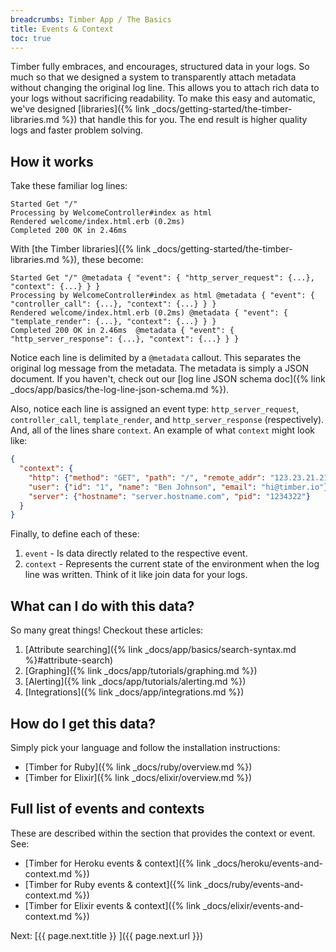 ```yaml
---
breadcrumbs: Timber App / The Basics
title: Events & Context
toc: true
---
```


Timber fully embraces, and encourages, structured data in your logs. So much so that we designed
a system to transparently attach metadata without changing the original log line. This allows
you to attach rich data to your logs without sacrificing readability. To make this easy and
automatic, we've designed
[libraries]({% link _docs/getting-started/the-timber-libraries.md %}) that handle this for you.
The end result is higher quality logs and faster problem solving.


## How it works

Take these familiar log lines:

```
Started Get "/"
Processing by WelcomeController#index as html
Rendered welcome/index.html.erb (0.2ms)
Completed 200 OK in 2.46ms
```

With [the Timber libraries]({% link _docs/getting-started/the-timber-libraries.md %}), these become:

```
Started Get "/" @metadata { "event": { "http_server_request": {...}, "context": {...} } }
Processing by WelcomeController#index as html @metadata { "event": { "controller_call": {...}, "context": {...} } }
Rendered welcome/index.html.erb (0.2ms) @metadata { "event": { "template_render": {...}, "context": {...} } }
Completed 200 OK in 2.46ms  @metadata { "event": { "http_server_response": {...}, "context": {...} } }
```

Notice each line is delimited by a `@metadata` callout. This separates the original log message
from the metadata. The metadata is simply a JSON document. If you haven't, check out our
[log line JSON schema doc]({% link _docs/app/basics/the-log-line-json-schema.md %}).

Also, notice each line is assigned an event type: `http_server_request`, `controller_call`,
`template_render`, and `http_server_response` (respectively). And, all of the lines share
`context`. An example of what `context` might look like:

```json
{
  "context": {
    "http": {"method": "GET", "path": "/", "remote_addr": "123.23.21.213", "request_id": "abcd1234"},
    "user": {"id": "1", "name": "Ben Johnson", "email": "hi@timber.io"},
    "server": {"hostname": "server.hostname.com", "pid": "1234322"}
  }
}
```

Finally, to define each of these:

1. `event` - Is data directly related to the respective event.
2. `context` - Represents the current state of the environment when the log line was written.
   Think of it like join data for your logs.


## What can I do with this data?

So many great things! Checkout these articles:

1. [Attribute searching]({% link _docs/app/basics/search-syntax.md %}#attribute-search)
2. [Graphing]({% link _docs/app/tutorials/graphing.md %})
3. [Alerting]({% link _docs/app/tutorials/alerting.md %})
4. [Integrations]({% link _docs/app/integrations.md %})


## How do I get this data?

Simply pick your language and follow the installation instructions:

* [Timber for Ruby]({% link _docs/ruby/overview.md %})
* [Timber for Elixir]({% link _docs/elixir/overview.md %})


## Full list of events and contexts

These are described within the section that provides the context or event. See:

* [Timber for Heroku events & context]({% link _docs/heroku/events-and-context.md %})
* [Timber for Ruby events & context]({% link _docs/ruby/events-and-context.md %})
* [Timber for Elixir events & context]({% link _docs/elixir/events-and-context.md %})


<div class="next">
  Next: [{{ page.next.title }} <i class="fa fa-arrow-circle-right" aria-hidden="true"></i>]({{ page.next.url }})
</div>